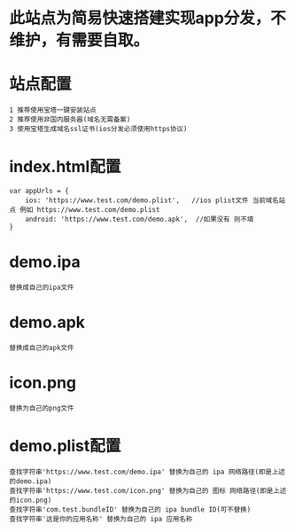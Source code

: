 # 此站点为简易快速搭建实现app分发，不维护，有需要自取。
# 站点配置
    1 推荐使用宝塔一键安装站点
    2 推荐使用非国内服务器(域名无需备案)
    3 使用宝塔生成域名ssl证书(ios分发必须使用https协议)

# index.html配置
    var appUrls = {
        ios: 'https://www.test.com/demo.plist',   //ios plist文件 当前域名站点 例如 https://www.test.com/demo.plist
        android: 'https://www.test.com/demo.apk',  //如果没有 则不填
    }

# demo.ipa
    替换成自己的ipa文件

# demo.apk
    替换成自己的apk文件
    
# icon.png
    替换为自己的png文件

# demo.plist配置
    查找字符串'https://www.test.com/demo.ipa' 替换为自己的 ipa 网络路径(即是上述的demo.ipa)
    查找字符串'https://www.test.com/icon.png' 替换为自己的 图标 网络路径(即是上述的icon.png)
    查找字符串'com.test.bundleID' 替换为自己的 ipa bundle ID(可不替换)
    查找字符串'这是你的应用名称' 替换为自己的 ipa 应用名称
